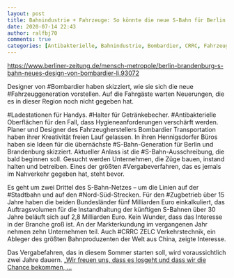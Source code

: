 ```yaml
---
layout: post
title: Bahnindustrie + Fahrzeuge: So könnte die neue S-Bahn für Berlin und Brandenburg aussehen, aus Berliner Zeitung
date: 2020-07-14 22:43
author: ralfbj70
comments: true
categories: [Antibakterielle, Bahnindustrie, Bombardier, CRRC, Fahrzeuge, Fahrzeuggeneration, Halter, Ladestationen, Nord, S-Bahn, Stadtbahn, Vergabeverfahren, Zugbetrieb]
---
```

https://www.berliner-zeitung.de/mensch-metropole/berlin-brandenburg-s-bahn-neues-design-von-bombardier-li.93072

Designer von #Bombardier haben skizziert, wie sie sich die neue #Fahrzeuggeneration vorstellen. Auf die Fahrgäste warten Neuerungen, die es in dieser Region noch nicht gegeben hat.

#Ladestationen für Handys. #Halter für Getränkebecher. #Antibakterielle Oberflächen für den Fall, dass Hygieneanforderungen verschärft werden. Planer und Designer des Fahrzeugherstellers Bombardier Transportation haben ihrer Kreativität freien Lauf gelassen. In ihren Hennigsdorfer Büros haben sie Ideen für die übernächste #S-Bahn-Generation für Berlin und Brandenburg skizziert. Aktueller Anlass ist die #S-Bahn-Ausschreibung, die bald beginnen soll. Gesucht werden Unternehmen, die Züge bauen, instand halten und betreiben. Eines der größten #Vergabeverfahren, das es jemals im Nahverkehr gegeben hat, steht bevor.

Es geht um zwei Drittel des S-Bahn-Netzes – um die Linien auf der #Stadtbahn und auf den #Nord-Süd-Strecken. Für den #Zugbetrieb über 15 Jahre haben die beiden Bundesländer fünf Milliarden Euro einkalkuliert, das Auftragsvolumen für die Instandhaltung der künftigen S-Bahnen über 30 Jahre beläuft sich auf 2,8 Milliarden Euro. Kein Wunder, dass das Interesse in der Branche groß ist. An der Markterkundung im vergangenen Jahr nehmen zehn Unternehmen teil. Auch #CRRC ZELC Verkehrstechnik, ein Ableger des größten Bahnproduzenten der Welt aus China, zeigte Interesse.

Das Vergabefahren, das in diesem Sommer starten soll, wird voraussichtlich zwei Jahre dauern. „<a href="https://www.berliner-zeitung.de/mensch-metropole/berlin-brandenburg-s-bahn-neues-design-von-bombardier-li.93072">Wir freuen uns, dass es losgeht und dass wir die Chance bekommen, ...</a>
